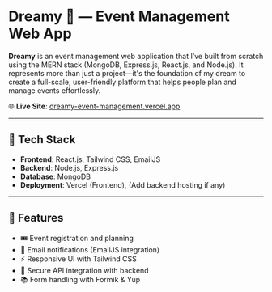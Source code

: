 # Dreamy 🎉 — Event Management Web App

**Dreamy** is an event management web application that I’ve built from scratch using the MERN stack (MongoDB, Express.js, React.js, and Node.js). It represents more than just a project—it's the foundation of my dream to create a full-scale, user-friendly platform that helps people plan and manage events effortlessly.

🌐 **Live Site**: [dreamy-event-management.vercel.app](https://dreamy-event-management.vercel.app/)

---

## 🚀 Tech Stack

- **Frontend**: React.js, Tailwind CSS, EmailJS
- **Backend**: Node.js, Express.js
- **Database**: MongoDB
- **Deployment**: Vercel (Frontend), (Add backend hosting if any)

---

## 📌 Features

- 🎟️ Event registration and planning
- 💌 Email notifications (EmailJS integration)
- ⚡ Responsive UI with Tailwind CSS
- 🔐 Secure API integration with backend
- 📚 Form handling with Formik & Yup



